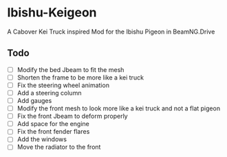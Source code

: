 # Ibishu-Keigeon
A Cabover Kei Truck inspired Mod for the Ibishu Pigeon in BeamNG.Drive

## Todo
- [ ] Modify the bed Jbeam to fit the mesh
- [ ] Shorten the frame to be more like a kei truck
- [ ] Fix the steering wheel animation
- [ ] Add a steering column
- [ ] Add gauges
- [ ] Modify the front mesh to look more like a kei truck and not a flat pigeon
- [ ] Fix the front Jbeam to deform properly
- [ ] Add space for the engine
- [ ] Fix the front fender flares
- [ ] Add the windows
- [ ] Move the radiator to the front